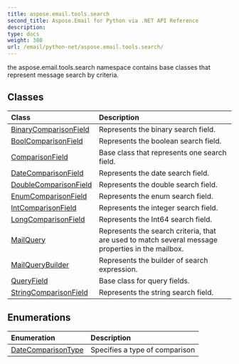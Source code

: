 ```yaml
---
title: aspose.email.tools.search
second_title: Aspose.Email for Python via .NET API Reference
description: 
type: docs
weight: 380
url: /email/python-net/aspose.email.tools.search/
---
```



the aspose.email.tools.search namespace contains base classes that represent message search by criteria.

## Classes
| Class | Description |
| :- | :- |
|[BinaryComparisonField](/email/python-net/aspose.email.tools.search/binarycomparisonfield/)|Represents the binary search field.|
|[BoolComparisonField](/email/python-net/aspose.email.tools.search/boolcomparisonfield/)|Represents the boolean search field.|
|[ComparisonField](/email/python-net/aspose.email.tools.search/comparisonfield/)|Base class that represents one search field.|
|[DateComparisonField](/email/python-net/aspose.email.tools.search/datecomparisonfield/)|Represents the date search field.|
|[DoubleComparisonField](/email/python-net/aspose.email.tools.search/doublecomparisonfield/)|Represents the double search field.|
|[EnumComparisonField](/email/python-net/aspose.email.tools.search/enumcomparisonfield/)|Represents the enum search field.|
|[IntComparisonField](/email/python-net/aspose.email.tools.search/intcomparisonfield/)|Represents the integer search field.|
|[LongComparisonField](/email/python-net/aspose.email.tools.search/longcomparisonfield/)|Represents the Int64 search field.|
|[MailQuery](/email/python-net/aspose.email.tools.search/mailquery/)|Represents the search criteria, that are used to match several message properties in the mailbox.|
|[MailQueryBuilder](/email/python-net/aspose.email.tools.search/mailquerybuilder/)|Represents the builder of search expression.|
|[QueryField](/email/python-net/aspose.email.tools.search/queryfield/)|Base class for query fields.|
|[StringComparisonField](/email/python-net/aspose.email.tools.search/stringcomparisonfield/)|Represents the string search field.|
## Enumerations
| Enumeration | Description |
| :- | :- |
|[DateComparisonType](/email/python-net/aspose.email.tools.search/datecomparisontype/)|Specifies a type of comparison|
